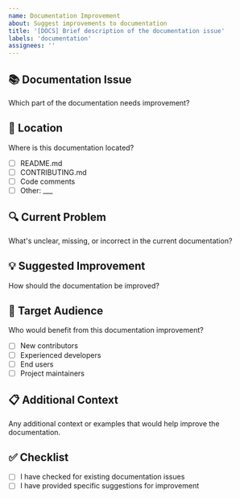 ```yaml
---
name: Documentation Improvement
about: Suggest improvements to documentation
title: '[DOCS] Brief description of the documentation issue'
labels: 'documentation'
assignees: ''
---
```


## 📚 Documentation Issue
Which part of the documentation needs improvement?

## 📍 Location
Where is this documentation located?
- [ ] README.md
- [ ] CONTRIBUTING.md
- [ ] Code comments
- [ ] Other: ___

## 🔍 Current Problem
What's unclear, missing, or incorrect in the current documentation?

## 💡 Suggested Improvement
How should the documentation be improved?

## 👥 Target Audience
Who would benefit from this documentation improvement?
- [ ] New contributors
- [ ] Experienced developers
- [ ] End users
- [ ] Project maintainers

## 📋 Additional Context
Any additional context or examples that would help improve the documentation.

## ✅ Checklist
- [ ] I have checked for existing documentation issues
- [ ] I have provided specific suggestions for improvement
